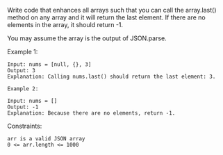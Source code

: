 Write code that enhances all arrays such that you can call the array.last() method on any array and it will return the last element. If there are no elements in the array, it should return -1.<br>

You may assume the array is the output of JSON.parse.<br>

Example 1:

    Input: nums = [null, {}, 3]
    Output: 3
    Explanation: Calling nums.last() should return the last element: 3.

    Example 2:

    Input: nums = []
    Output: -1
    Explanation: Because there are no elements, return -1.

Constraints:

    arr is a valid JSON array
    0 <= arr.length <= 1000
